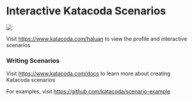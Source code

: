 # Interactive Katacoda Scenarios

[![](http://shields.katacoda.com/katacoda/haluan/count.svg)](https://www.katacoda.com/haluan "Get your profile on Katacoda.com")

Visit https://www.katacoda.com/haluan to view the profile and interactive scenarios

### Writing Scenarios
Visit https://www.katacoda.com/docs to learn more about creating Katacoda scenarios

For examples, visit https://github.com/katacoda/scenario-example
